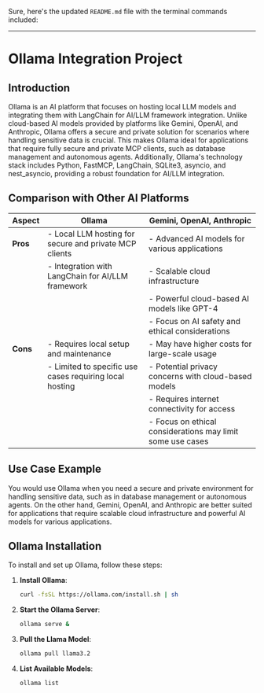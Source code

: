 Sure, here's the updated `README.md` file with the terminal commands included:

---

# Ollama Integration Project

## Introduction
Ollama is an AI platform that focuses on hosting local LLM models and integrating them with LangChain for AI/LLM framework integration. Unlike cloud-based AI models provided by platforms like Gemini, OpenAI, and Anthropic, Ollama offers a secure and private solution for scenarios where handling sensitive data is crucial. This makes Ollama ideal for applications that require fully secure and private MCP clients, such as database management and autonomous agents. Additionally, Ollama's technology stack includes Python, FastMCP, LangChain, SQLite3, asyncio, and nest_asyncio, providing a robust foundation for AI/LLM integration.

## Comparison with Other AI Platforms

| **Aspect**       | **Ollama**                                                                 | **Gemini, OpenAI, Anthropic**                                               |
|------------------|----------------------------------------------------------------------------|----------------------------------------------------------------------------|
| **Pros**         | - Local LLM hosting for secure and private MCP clients                | - Advanced AI models for various applications                         |
|                  | - Integration with LangChain for AI/LLM framework                     | - Scalable cloud infrastructure                                        |
|                  |                                                                            | - Powerful cloud-based AI models like GPT-4                            |
|                  |                                                                            | - Focus on AI safety and ethical considerations                       |
| **Cons**         | - Requires local setup and maintenance                                | - May have higher costs for large-scale usage                         |
|                  | - Limited to specific use cases requiring local hosting               | - Potential privacy concerns with cloud-based models                   |
|                  |                                                                            | - Requires internet connectivity for access                            |
|                  |                                                                            | - Focus on ethical considerations may limit some use cases            |

## Use Case Example
You would use Ollama when you need a secure and private environment for handling sensitive data, such as in database management or autonomous agents. On the other hand, Gemini, OpenAI, and Anthropic are better suited for applications that require scalable cloud infrastructure and powerful AI models for various applications.

## Ollama Installation

To install and set up Ollama, follow these steps:

1. **Install Ollama**:
   ```bash
   curl -fsSL https://ollama.com/install.sh | sh
   ```

2. **Start the Ollama Server**:
   ```bash
   ollama serve &
   ```

3. **Pull the Llama Model**:
   ```bash
   ollama pull llama3.2
   ```

4. **List Available Models**:
   ```bash
   ollama list
   ```
